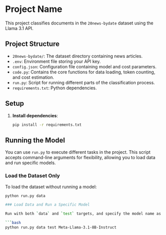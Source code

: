 # Project Name

This project classifies documents in the `20news-bydate` dataset using the Llama 3.1 API.

## Project Structure
- `20news-bydate/`: The dataset directory containing news articles.
- `.env`: Environment file storing your API key.
- `config.json`: Configuration file containing model and cost parameters.
- `code.py`: Contains the core functions for data loading, token counting, and cost estimation.
- `run.py`: Script for running different parts of the classification process.
- `requirements.txt`: Python dependencies.

## Setup

1. **Install dependencies**:
   ```bash
   pip install -r requirements.txt

## Running the Model

You can use `run.py` to execute different tasks in the project. This script accepts command-line arguments for flexibility, allowing you to load data and run specific models.

### Load the Dataset Only

To load the dataset without running a model:

```bash
python run.py data

### Load Data and Run a Specific Model

Run with both `data` and `test` targets, and specify the model name as the last argument:

```bash
python run.py data test Meta-Llama-3.1-8B-Instruct
